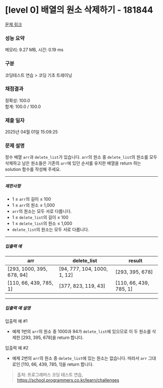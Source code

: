 # [level 0] 배열의 원소 삭제하기 - 181844 

[문제 링크](https://school.programmers.co.kr/learn/courses/30/lessons/181844) 

### 성능 요약

메모리: 9.27 MB, 시간: 0.19 ms

### 구분

코딩테스트 연습 > 코딩 기초 트레이닝

### 채점결과

정확성: 100.0<br/>합계: 100.0 / 100.0

### 제출 일자

2025년 04월 01일 15:09:25

### 문제 설명

<p style="user-select: auto !important;">정수 배열 <code style="user-select: auto !important;">arr</code>과 <code style="user-select: auto !important;">delete_list</code>가 있습니다. <code style="user-select: auto !important;">arr</code>의 원소 중 <code style="user-select: auto !important;">delete_list</code>의 원소를 모두 삭제하고 남은 원소들은 기존의 <code style="user-select: auto !important;">arr</code>에 있던 순서를 유지한 배열을 return 하는 solution 함수를 작성해 주세요.</p>

<hr style="user-select: auto !important;">

<h5 style="user-select: auto !important;">제한사항</h5>

<ul style="user-select: auto !important;">
<li style="user-select: auto !important;">1 ≤ <code style="user-select: auto !important;">arr</code>의 길이 ≤ 100</li>
<li style="user-select: auto !important;">1 ≤ <code style="user-select: auto !important;">arr</code>의 원소 ≤ 1,000</li>
<li style="user-select: auto !important;"><code style="user-select: auto !important;">arr</code>의 원소는 모두 서로 다릅니다.</li>
<li style="user-select: auto !important;">1 ≤ <code style="user-select: auto !important;">delete_list</code>의 길이 ≤ 100</li>
<li style="user-select: auto !important;">1 ≤ <code style="user-select: auto !important;">delete_list</code>의 원소 ≤ 1,000</li>
<li style="user-select: auto !important;"><code style="user-select: auto !important;">delete_list</code>의 원소는 모두 서로 다릅니다.</li>
</ul>

<hr style="user-select: auto !important;">

<h5 style="user-select: auto !important;">입출력 예</h5>
<table class="table" style="user-select: auto !important;">
        <thead style="user-select: auto !important;"><tr style="user-select: auto !important;">
<th style="user-select: auto !important;">arr</th>
<th style="user-select: auto !important;">delete_list</th>
<th style="user-select: auto !important;">result</th>
</tr>
</thead>
        <tbody style="user-select: auto !important;"><tr style="user-select: auto !important;">
<td style="user-select: auto !important;">[293, 1000, 395, 678, 94]</td>
<td style="user-select: auto !important;">[94, 777, 104, 1000, 1, 12]</td>
<td style="user-select: auto !important;">[293, 395, 678]</td>
</tr>
<tr style="user-select: auto !important;">
<td style="user-select: auto !important;">[110, 66, 439, 785, 1]</td>
<td style="user-select: auto !important;">[377, 823, 119, 43]</td>
<td style="user-select: auto !important;">[110, 66, 439, 785, 1]</td>
</tr>
</tbody>
      </table>
<hr style="user-select: auto !important;">

<h5 style="user-select: auto !important;">입출력 예 설명</h5>

<p style="user-select: auto !important;">입출력 예 #1</p>

<ul style="user-select: auto !important;">
<li style="user-select: auto !important;">예제 1번의 <code style="user-select: auto !important;">arr</code>의 원소 중 1000과 94가 <code style="user-select: auto !important;">delete_list</code>에 있으므로 이 두 원소를 삭제한 [293, 395, 678]을 return 합니다.</li>
</ul>

<p style="user-select: auto !important;">입출력 예 #2</p>

<ul style="user-select: auto !important;">
<li style="user-select: auto !important;">예제 2번의 <code style="user-select: auto !important;">arr</code>의 원소 중 <code style="user-select: auto !important;">delete_list</code>에 있는 원소는 없습니다. 따라서 <code style="user-select: auto !important;">arr</code> 그대로인 [110, 66, 439, 785, 1]을 return 합니다.</li>
</ul>


> 출처: 프로그래머스 코딩 테스트 연습, https://school.programmers.co.kr/learn/challenges